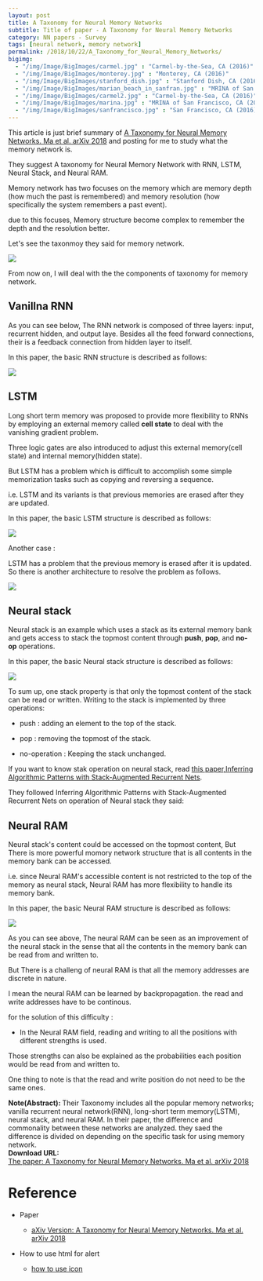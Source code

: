 ```yaml
---
layout: post
title: A Taxonomy for Neural Memory Networks
subtitle: Title of paper - A Taxonomy for Neural Memory Networks
category: NN papers - Survey
tags: [neural network, memory network]
permalink: /2018/10/22/A_Taxonomy_for_Neural_Memory_Networks/
bigimg: 
  - "/img/Image/BigImages/carmel.jpg" : "Carmel-by-the-Sea, CA (2016)"
  - "/img/Image/BigImages/monterey.jpg" : "Monterey, CA (2016)"
  - "/img/Image/BigImages/stanford_dish.jpg" : "Stanford Dish, CA (2016)"
  - "/img/Image/BigImages/marian_beach_in_sanfran.jpg" : "MRINA of San Francisco, CA (2016)"
  - "/img/Image/BigImages/carmel2.jpg" : "Carmel-by-the-Sea, CA (2016)"
  - "/img/Image/BigImages/marina.jpg" : "MRINA of San Francisco, CA (2016)"
  - "/img/Image/BigImages/sanfrancisco.jpg" : "San Francisco, CA (2016)"
---
```


This article is just brief summary of [A Taxonomy for Neural Memory Networks. Ma et al. arXiv 2018](https://arxiv.org/abs/1805.00327) and posting for me to study what the memory network is. 

They suggest A taxonomy for Neural Memory Network with RNN, LSTM, Neural Stack, and Neural RAM.

Memory network has two focuses on the memory which are memory  depth  (how  much  the  past is remembered) and memory resolution (how specifically the system remembers a past event).

due to this focuses, Memory structure become complex to remember the depth and the resolution better.

Let's see the taxonmoy they said for memory network. 

![](/img/Image/NaturalLanguageProcessing/NLPLabs/Paper_Investigation/Neural_Network/2018-10-22-A_Taxonomy_for_Neural_Memory_Networks/A_Taxonomy_for_Neural_Memory_Network_Taxonomy.png)

From now on, I will deal with the the components of taxonomy for memory network. 

## Vanillna RNN

As you can see below, The RNN network is composed of three layers: input, recurrent hidden, and output laye. Besides all the feed forward connections, their is a feedback connection from hidden layer to itself.

In this paper, the basic RNN structure is described as follows:

![](/img/Image/NaturalLanguageProcessing/NLPLabs/Paper_Investigation/Neural_Network/2018-10-22-A_Taxonomy_for_Neural_Memory_Networks/A_Taxonomy_for_Neural_Memory_Network_RNN.png)


## LSTM 

Long short term memory was proposed to provide more flexibility to RNNs by employing an external memory called **cell state** to deal with the vanishing gradient problem.

Three logic gates are also introduced to adjust this external memory(cell state) and internal memory(hidden state).

But LSTM has a problem which is difficult to accomplish some simple memorization tasks such as copying and reversing a sequence. 

i.e. LSTM and its variants is that previous memories are erased after they are updated.

In this paper, the basic LSTM structure is described as follows:

![](/img/Image/NaturalLanguageProcessing/NLPLabs/Paper_Investigation/Neural_Network/2018-10-22-A_Taxonomy_for_Neural_Memory_Networks/A_Taxonomy_for_Neural_Memory_Network_LSTM.png)


Another case : 

LSTM has a problem that the previous memory is erased after it is updated. So there is another architecture to resolve the problem as follows.

![](/img/Image/NaturalLanguageProcessing/NLPLabs/Paper_Investigation/Neural_Network/2018-10-22-A_Taxonomy_for_Neural_Memory_Networks/A_Taxonomy_for_Neural_Memory_Network_with_LTSM_parallel_memory_slot.png)

## Neural stack 

Neural stack is an example which uses a stack as its external memory bank and gets access to stack the topmost content through **push**, **pop**, and **no-op** operations.

In this paper, the basic Neural stack structure is described as follows:

![](/img/Image/NaturalLanguageProcessing/NLPLabs/Paper_Investigation/Neural_Network/2018-10-22-A_Taxonomy_for_Neural_Memory_Networks/A_Taxonomy_for_Neural_Memory_Network_Neural_stack.png)

To sum up, one stack property is that only the topmost content of the stack can be read or written. Writing to the stack is implemented by three operations:

 - push : adding an element to the top of the stack.
 
 - pop : removing the topmost of the stack.
 
 - no-operation : Keeping the stack unchanged. 

If you want to know stak operation on neural stack, read [this paper,Inferring Algorithmic Patterns with Stack-Augmented Recurrent Nets](https://arxiv.org/abs/1503.01007).

They followed Inferring Algorithmic Patterns with Stack-Augmented Recurrent Nets on operation of Neural stack they said:

## Neural RAM

Neural stack's content could be accessed on the topmost content, But There is more powerful momory network structure that is all contents in the memory bank can be accessed.

i.e. since Neural RAM's accessible content is not restricted to the top of the memory as neural stack, Neural RAM has more flexibility to handle its memory bank.


In this paper, the basic Neural RAM structure is described as follows:

![](/img/Image/NaturalLanguageProcessing/NLPLabs/Paper_Investigation/Neural_Network/2018-10-22-A_Taxonomy_for_Neural_Memory_Networks/A_Taxonomy_for_Neural_Memory_Network_Neural_RAM.png)

As you can see above, The neural RAM  can be seen as an improvement of the neural stack in the sense that all the contents in the memory bank can be read from and written to.

But There is a challeng of neural RAM is that all the memory addresses are discrete in nature. 

I mean the neural RAM can be learned by backpropagation. the read and write addresses have to be continous. 

for the solution of this difficulty :

 - In the Neural RAM field, reading and writing to all the positions with different strengths is used.
 
Those strengths can also be explained as the probabilities each position would be read from and written to.

One thing to note is that the read and write position do not need to be the same ones.

<div class="alert alert-info" role="alert"><i class="fa fa-info-circle"></i> <b>Note(Abstract): </b>
Their Taxonomy includes all the popular memory networks; vanilla recurrent neural network(RNN), long-short term memory(LSTM), neural stack, and neural RAM. In their paper, the difference and commonality between these networks are analyzed. they saed the difference is divided on depending on the specific task for using memory network.
</div>
  
  
<div class="alert alert-success" role="alert"><i class="fa fa-paperclip fa-lg"></i> <b>Download URL: </b><br>
  <a href="https://arxiv.org/abs/1805.00327">The paper: A Taxonomy for Neural Memory Networks. Ma et al. arXiv 2018</a>
</div>

# Reference 

- Paper 
  - [aXiv Version: A Taxonomy for Neural Memory Networks. Ma et al. arXiv 2018](https://arxiv.org/abs/1805.00327)
 
- How to use html for alert
  - [how to use icon](http://idratherbewriting.com/documentation-theme-jekyll/mydoc_icons.html)
 



































